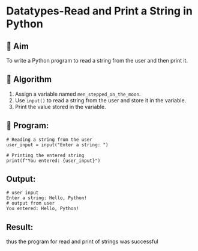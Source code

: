 # Datatypes-Read and Print a String in Python

## 🎯 Aim
To write a Python program to read a string from the user and then print it.

## 🧠 Algorithm
1. Assign a variable named `men_stepped_on_the_moon`.
2. Use `input()` to read a string from the user and store it in the variable.
3. Print the value stored in the variable.

## 🧾 Program:
```
# Reading a string from the user
user_input = input("Enter a string: ")

# Printing the entered string
print(f"You entered: {user_input}")
```

## Output:
```
# user input
Enter a string: Hello, Python!
# output from user
You entered: Hello, Python!
```


## Result:
thus the program for read and print of strings was successful
